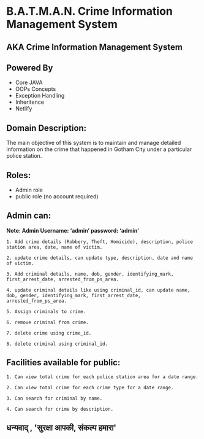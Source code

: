 # B.A.T.M.A.N. Crime Information Management System
## AKA Crime Information Management System

## Powered By
<ul>
<li>Core JAVA</li>
<li>OOPs Concepts</li>
<li>Exception Handling</li>
<li>Inheritence</li>
<li>Netlify</li>
</ul>


## Domain Description:

The main objective of this system is to maintain and manage detailed information on the
crime that happened in Gotham City under a particular police station.

## Roles:

- Admin role
- public role (no account required)

## Admin can:

**Note: Admin Username: ‘admin’ password: ‘admin’**

```
1. Add crime details (Robbery, Theft, Homicide), description, police station area, date, name of victim.

2. update crime details, can update type, description, date and name of victim.

3. Add criminal details, name, dob, gender, identifying_mark, first_arrest_date, arrested_from_ps_area.

4. update criminal details like using criminal_id, can update name, dob, gender, identifying_mark, first_arrest_date, arrested_from_ps_area.

5. Assign criminals to crime.

6. remove criminal from crime.

7. delete crime using crime_id.

8. delete criminal using criminal_id.
```

## Facilities available for public:

```
1. Can view total crime for each police station area for a date range.

2. Can view total crime for each crime type for a date range.

3. Can search for criminal by name.

4. Can search for crime by description.
```

## धन्यवाद् , 'सुरक्षा आपकी, संकल्प हमारा'
